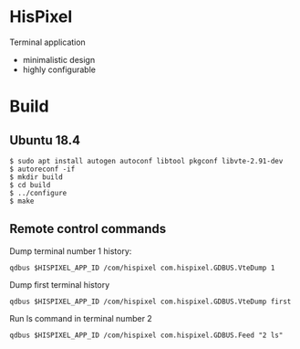# HisPixel

Terminal application

- minimalistic design
- highly configurable

# Build

## Ubuntu 18.4

```
$ sudo apt install autogen autoconf libtool pkgconf libvte-2.91-dev
$ autoreconf -if
$ mkdir build
$ cd build
$ ../configure
$ make

```


## Remote control commands
Dump terminal number 1 history:

```
qdbus $HISPIXEL_APP_ID /com/hispixel com.hispixel.GDBUS.VteDump 1
```

Dump first terminal history
```
qdbus $HISPIXEL_APP_ID /com/hispixel com.hispixel.GDBUS.VteDump first
```

Run ls command in terminal number 2
```
qdbus $HISPIXEL_APP_ID /com/hispixel com.hispixel.GDBUS.Feed "2 ls"
```
